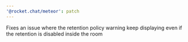 ```yaml
---
'@rocket.chat/meteor': patch
---
```


Fixes an issue where the retention policy warning keep displaying even if the retention is disabled inside the room
